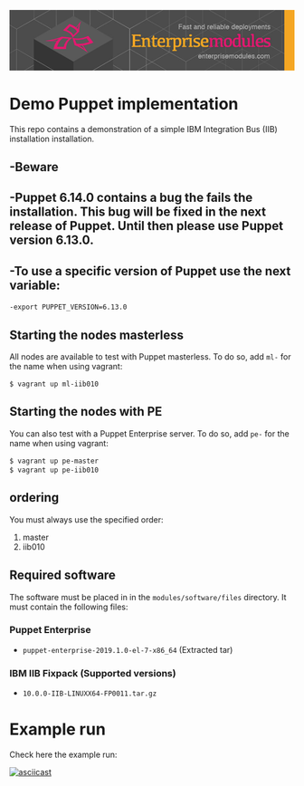 [![Enterprise Modules](https://raw.githubusercontent.com/enterprisemodules/public_images/master/banner1.jpg)](https://www.enterprisemodules.com)
# Demo Puppet implementation

This repo contains a demonstration of a simple IBM Integration Bus (IIB) installation installation.

-**Beware**
-
-Puppet 6.14.0 contains a bug the fails the installation. This bug will be fixed in the next release of Puppet. Until then please use Puppet version 6.13.0.
-
-To use a specific version of Puppet use the next variable:
-
```
-export PUPPET_VERSION=6.13.0
```
## Starting the nodes masterless

All nodes are available to test with Puppet masterless. To do so, add `ml-` for the name when using vagrant:

```
$ vagrant up ml-iib010
```

## Starting the nodes with PE

You can also test with a Puppet Enterprise server. To do so, add `pe-` for the
name when using vagrant:

```
$ vagrant up pe-master
$ vagrant up pe-iib010
```

## ordering

You must always use the specified order:

1. master
2. iib010

## Required software

The software must be placed in in the `modules/software/files` directory.
It must contain the following files:

### Puppet Enterprise
- `puppet-enterprise-2019.1.0-el-7-x86_64` (Extracted tar)

### IBM IIB Fixpack (Supported versions)
- `10.0.0-IIB-LINUXX64-FP0011.tar.gz`


# Example run

Check here the example run:

[![asciicast](https://asciinema.org/a/109018.png)](https://asciinema.org/a/109018)
